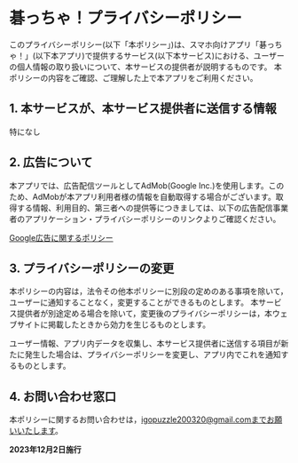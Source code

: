 # 碁っちゃ！プライバシーポリシー
このプライバシーポリシー(以下「本ポリシー」)は、スマホ向けアプリ「碁っちゃ！」(以下本アプリ)で提供するサービス(以下本サービス)における、ユーザーの個人情報の取り扱いについて、本サービスの提供者が説明するものです。
本ポリシーの内容をご確認、ご理解した上で本アプリをご利用ください。

## 1. 本サービスが、本サービス提供者に送信する情報
特になし

## 2. 広告について
本アプリでは、広告配信ツールとしてAdMob(Google Inc.)を使用します。このため、AdMobが本アプリ利用者様の情報を自動取得する場合がございます。取得する情報、利用目的、第三者への提供等につきましては、以下の広告配信事業者のアプリケーション・プライバシーポリシーのリンクよりご確認ください。

[Google広告に関するポリシー](https://policies.google.com/technologies/ads?hl=ja)

## 3. プライバシーポリシーの変更
本ポリシーの内容は，法令その他本ポリシーに別段の定めのある事項を除いて，ユーザーに通知することなく，変更することができるものとします。 
本サービス提供者が別途定める場合を除いて，変更後のプライバシーポリシーは，本ウェブサイトに掲載したときから効力を生じるものとします。

ユーザー情報、アプリ内データを収集し、本サービス提供者に送信する項目が新たに発生した場合は、プライバシーポリシーを変更し、アプリ内でこれを通知するものとします。

## 4. お問い合わせ窓口
本ポリシーに関するお問い合わせは，igopuzzle200320@gmail.comまでお願いいたします。

**2023年12月2日施行**
